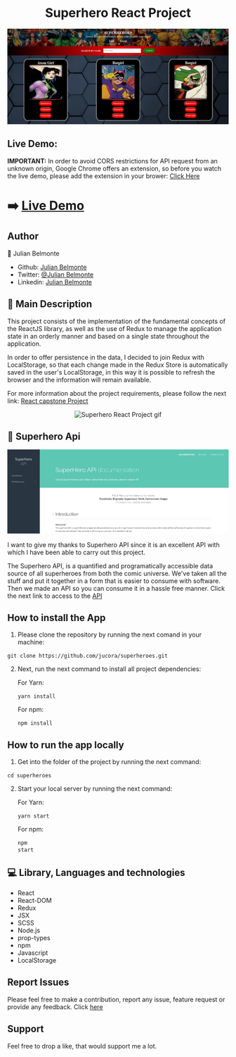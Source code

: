 <h1 align="center">Superhero React Project</h1>

<p align="center">
  <img src ='src/img/preview.jpg' alt='Superhero React Project image'>
</p>

## Live Demo:

<strong>IMPORTANT:</strong> In order to avoid CORS restrictions for API request
from an unknown origin, Google Chrome offers an extension, so before you watch the live demo, please add the extension in your brower: [Click Here](https://chrome.google.com/webstore/detail/moesif-orign-cors-changer/digfbfaphojjndkpccljibejjbppifbc?hl=en-US)

# :arrow_right: [Live Demo](https://superheroes-react-project.herokuapp.com/#/)

## Author

:man: Julian Belmonte

- Github: [Julian Belmonte](https://github.com/jucora)
- Twitter: [@Julian Belmonte](https://www.twitter.com/JulianBelmonte)
- Linkedin: [Julian Belmonte](https://www.linkedin.com/in/julianbel)

## :pencil: Main Description

This project consists of the implementation of the fundamental concepts of the ReactJS library, as well as the use of Redux to manage the application state in an orderly manner and based on a single state throughout the application.

In order to offer persistence in the data, I decided to join Redux with LocalStorage, so that each change made in the Redux Store is automatically saved in the user's LocalStorage, in this way it is possible to refresh the browser and the information will remain available.

For more information about the project requirements, please follow the next link: [React capstone Project](https://www.notion.so/Catalogue-of-Dog-Clothes-8bf1512b8ab34fa28848beb8ab698a32)

<p align="center">
  <img src ='src/img/demo.gif' alt='Superhero React Project gif'>
</p>

## :lock_with_ink_pen: Superhero Api

<p align="center">
  <img src ='src/img/api.jpg' alt='Image of the Api'>
</p>

I want to give my thanks to Superhero API since it is an excellent API with which I have been able to carry out this project.

The Superhero API, is a quantified and programatically accessible data source of all superheroes from both the comic universe. We've taken all the stuff and put it together in a form that is easier to consume with software. Then we made an API so you can consume it in a hassle free manner. Click the next link to access to the [API](https://www.superheroapi.com/)

## How to install the App

1. Please clone the repository by running the next comand in your machine:

<pre><code>git clone https://github.com/jucora/superheroes.git</code></pre>

2. Next, run the next command to install all project dependencies:

   For Yarn: <pre><code>yarn install</code></pre>
   For npm: <pre><code>npm install</code></pre>

## How to run the app locally

1. Get into the folder of the project by running the next command:

<pre><code>cd superheroes</code></pre>

2. Start your local server by running the next command:

   For Yarn: <pre><code>yarn start</code></pre>
   For npm: <pre><code>npm start</code></pre>

## :computer: Library, Languages and technologies

- React
- React-DOM
- Redux
- JSX
- SCSS
- Node.js
- prop-types
- npm
- Javascript
- LocalStorage

## Report Issues

Please feel free to make a contribution, report any issue, feature request or provide any feedback. Click [here](https://github.com/jucora/superheroes/issues)

## Support

Feel free to drop a like, that would support me a lot.
